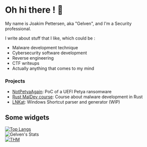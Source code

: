 # Oh hi there ! 👋

My name is Joakim Pettersen, aka "Gelven", and I'm a Security professional.

I write about stuff that I like, which could be :
- Malware development technique
- Cybersecurity software development 
- Reverse engineering
- CTF writeups
- Actually anything that comes to my mind

### Projects

- [NotPetyaAgain](https://github.com/gelven4sec/NotPetyaAgain): PoC of a UEFI Petya ransomware
- [Rust MalDev course](https://nu11busters.github.io/rust-maldev-course/home/): Course about malware development in Rust
- [LNKat](https://github.com/hacklab-esgi/LNKat): Windows Shortcut parser and generator (WIP) 

## Some widgets

[![Top Langs](https://github-readme-stats.vercel.app/api/top-langs/?username=gelven4sec&layout=compact)](https://github.com/gelven4sec)  
![Gelven's Stats](https://github-readme-stats.vercel.app/api?username=gelven4sec&theme=dark&show_icons=true&hide_border=true&count_private=true)  
[![THM](https://tryhackme-badges.s3.amazonaws.com/Gelven.png)](https://tryhackme.com/p/Gelven)  
